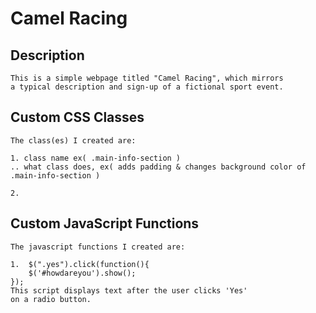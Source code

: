 # Camel Racing

## Description
```
This is a simple webpage titled "Camel Racing", which mirrors
a typical description and sign-up of a fictional sport event.   

```

## Custom CSS Classes
```
The class(es) I created are:

1. class name ex( .main-info-section )
.. what class does, ex( adds padding & changes background color of .main-info-section )

2.

```

## Custom JavaScript Functions
```
The javascript functions I created are:

1.  $(".yes").click(function(){
    $('#howdareyou').show();
});
This script displays text after the user clicks 'Yes'
on a radio button.

```
